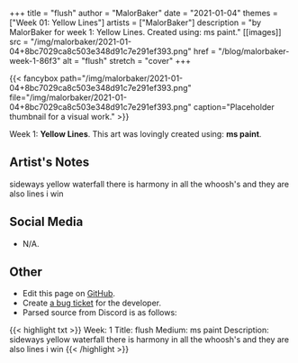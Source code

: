 +++
title =       "flush"
author =      "MalorBaker"
date =        "2021-01-04"
themes =      ["Week 01: Yellow Lines"]
artists =     ["MalorBaker"]
description = "by MalorBaker for week 1: Yellow Lines. Created using: ms paint."
[[images]]
              src = "/img/malorbaker/2021-01-04+8bc7029ca8c503e348d91c7e291ef393.png"
              href = "/blog/malorbaker-week-1-86f3"
              alt = "flush"
              stretch = "cover"
+++


{{< fancybox path="/img/malorbaker/2021-01-04+8bc7029ca8c503e348d91c7e291ef393.png" file="/img/malorbaker/2021-01-04+8bc7029ca8c503e348d91c7e291ef393.png" caption="Placeholder thumbnail for a visual work." >}}


Week 1: **Yellow Lines**. This art was lovingly created using: **ms paint**.

## Artist's Notes

sideways yellow waterfall there is harmony in all the whoosh's and they are also lines i win

## Social Media

- N/A.

## Other

- Edit this page on [GitHub](https://github.com/teaminkling/web-refresh/edit/main/content/blog/malorbaker-week-1-86f3.md).
- Create [a bug ticket](https://github.com/teaminkling/web-refresh/issues/new?assignees=&labels=bug&template=problem-report.md&title=) for the developer.
- Parsed source from Discord is as follows:

{{< highlight txt >}}
Week: 1
Title: flush
Medium: ms paint
Description: sideways yellow waterfall there is harmony in all the whoosh's and they are also lines i win
{{< /highlight >}}